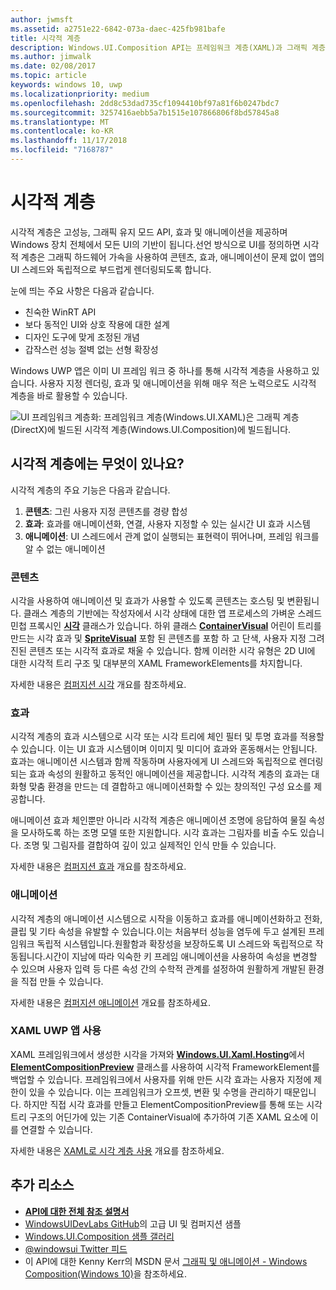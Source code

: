 ```yaml
---
author: jwmsft
ms.assetid: a2751e22-6842-073a-daec-425fb981bafe
title: 시각적 계층
description: Windows.UI.Composition API는 프레임워크 계층(XAML)과 그래픽 계층(DirectX) 간의 컴퍼지션 계층에 대한 액세스를 제공합니다.
ms.author: jimwalk
ms.date: 02/08/2017
ms.topic: article
keywords: windows 10, uwp
ms.localizationpriority: medium
ms.openlocfilehash: 2dd8c53dad735cf1094410bf97a81f6b0247bdc7
ms.sourcegitcommit: 3257416aebb5a7b1515e107866806f8bd57845a8
ms.translationtype: MT
ms.contentlocale: ko-KR
ms.lasthandoff: 11/17/2018
ms.locfileid: "7168787"
---
```

# <a name="visual-layer"></a>시각적 계층

시각적 계층은 고성능, 그래픽 유지 모드 API, 효과 및 애니메이션을 제공하며 Windows 장치 전체에서 모든 UI의 기반이 됩니다.선언 방식으로 UI를 정의하면 시각적 계층은 그래픽 하드웨어 가속을 사용하여 콘텐츠, 효과, 애니메이션이 문제 없이 앱의 UI 스레드와 독립적으로 부드럽게 렌더링되도록 합니다.

눈에 띄는 주요 사항은 다음과 같습니다.

* 친숙한 WinRT API
* 보다 동적인 UI와 상호 작용에 대한 설계
* 디자인 도구에 맞게 조정된 개념
* 갑작스런 성능 절벽 없는 선형 확장성

Windows UWP 앱은 이미 UI 프레임 워크 중 하나를 통해 시각적 계층을 사용하고 있습니다. 사용자 지정 렌더링, 효과 및 애니메이션을 위해 매우 적은 노력으로도 시각적 계층을 바로 활용할 수 있습니다.

![UI 프레임워크 계층화: 프레임워크 계층(Windows.UI.XAML)은 그래픽 계층(DirectX)에 빌드된 시각적 계층(Windows.UI.Composition)에 빌드됩니다.](images/layers-win-ui-composition.png)

## <a name="whats-in-the-visual-layer"></a>시각적 계층에는 무엇이 있나요?

시각적 계층의 주요 기능은 다음과 같습니다.

1. **콘텐츠**: 그린 사용자 지정 콘텐츠를 경량 합성
1. **효과**: 효과를 애니메이션화, 연결, 사용자 지정할 수 있는 실시간 UI 효과 시스템
1. **애니메이션**: UI 스레드에서 관계 없이 실행되는 표현력이 뛰어나며, 프레임 워크를 알 수 없는 애니메이션

### <a name="content"></a>콘텐츠

시각을 사용하여 애니메이션 및 효과가 사용할 수 있도록 콘텐츠는 호스팅 및 변환됩니다. 클래스 계층의 기반에는 작성자에서 시각 상태에 대한 앱 프로세스의 가벼운 스레드 민첩 프록시인 [**시각**](https://msdn.microsoft.com/library/windows/apps/Dn706858) 클래스가 있습니다. 하위 클래스 [**ContainerVisual**](https://msdn.microsoft.com/library/windows/apps/Dn706810) 어린이 트리를 만드는 시각 효과 및 [**SpriteVisual**](https://msdn.microsoft.com/library/windows/apps/Mt589433) 포함 된 콘텐츠를 포함 하 고 단색, 사용자 지정 그려진된 콘텐츠 또는 시각적 효과로 채울 수 있습니다. 함께 이러한 시각 유형은 2D UI에 대한 시각적 트리 구조 및 대부분의 XAML FrameworkElements를 차지합니다.

자세한 내용은 [컴퍼지션 시각](composition-visual-tree.md) 개요를 참조하세요.

### <a name="effects"></a>효과

시각적 계층의 효과 시스템으로 시각 또는 시각 트리에 체인 필터 및 투명 효과를 적용할 수 있습니다. 이는 UI 효과 시스템이며 이미지 및 미디어 효과와 혼동해서는 안됩니다. 효과는 애니메이션 시스템과 함께 작동하며 사용자에게 UI 스레드와 독립적으로 렌더링되는 효과 속성의 원활하고 동적인 애니메이션을 제공합니다. 시각적 계층의 효과는 대화형 맞춤 환경을 만드는 데 결합하고 애니메이션화할 수 있는 창의적인 구성 요소를 제공합니다.

애니메이션 효과 체인뿐만 아니라 시각적 계층은 애니메이션 조명에 응답하여 물질 속성을 모사하도록 하는 조명 모델 또한 지원합니다. 시각 효과는 그림자를 비출 수도 있습니다. 조명 및 그림자를 결합하여 깊이 있고 실제적인 인식 만들 수 있습니다.

자세한 내용은 [컴퍼지션 효과](composition-effects.md) 개요를 참조하세요.

### <a name="animations"></a>애니메이션

시각적 계층의 애니메이션 시스템으로 시작을 이동하고 효과를 애니메이션화하고 전화, 클립 및 기타 속성을 유발할 수 있습니다.이는 처음부터 성능을 염두에 두고 설계된 프레임워크 독립적 시스템입니다.원활함과 확장성을 보장하도록 UI 스레드와 독립적으로 작동됩니다.시간이 지남에 따라 익숙한 키 프레임 애니메이션을 사용하여 속성을 변경할 수 있으며 사용자 입력 등 다른 속성 간의 수학적 관계를 설정하여 원활하게 개발된 환경을 직접 만들 수 있습니다.

자세한 내용은 [컴퍼지션 애니메이션](composition-animation.md) 개요를 참조하세요.

### <a name="working-with-your-xaml-uwp-app"></a>XAML UWP 앱 사용

XAML 프레임워크에서 생성한 시각을 가져와 [**Windows.UI.Xaml.Hosting**](https://msdn.microsoft.com/library/windows/apps/Hh701908)에서 [**ElementCompositionPreview**](https://msdn.microsoft.com/library/windows/apps/Mt608976) 클래스를 사용하여 시각적 FrameworkElement를 백업할 수 있습니다. 프레임워크에서 사용자를 위해 만든 시각 효과는 사용자 지정에 제한이 있을 수 있습니다. 이는 프레임워크가 오프셋, 변환 및 수명을 관리하기 때문입니다. 하지만 직접 시각 효과를 만들고 ElementCompositionPreview를 통해 또는 시각 트리 구조의 어딘가에 있는 기존 ContainerVisual에 추가하여 기존 XAML 요소에 이를 연결할 수 있습니다.

자세한 내용은 [XAML로 시각 계층 사용](using-the-visual-layer-with-xaml.md) 개요를 참조하세요.

## <a name="additional-resources"></a>추가 리소스

* [**API에 대한 전체 참조 설명서**](https://msdn.microsoft.com/library/windows/apps/Dn706878)
* [WindowsUIDevLabs GitHub](https://github.com/microsoft/windowsuidevlabs)의 고급 UI 및 컴퍼지션 샘플
* [Windows.UI.Composition 샘플 갤러리](https://aka.ms/winuiapp)
* [@windowsui Twitter 피드 ](https://twitter.com/windowsui)
* 이 API에 대한 Kenny Kerr의 MSDN 문서 [그래픽 및 애니메이션 - Windows Composition(Windows 10)](https://msdn.microsoft.com/magazine/mt590968)을 참조하세요.
